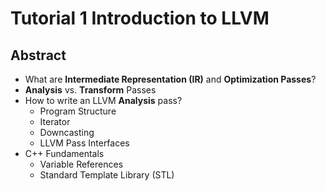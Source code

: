 # Tutorial 1 Introduction to LLVM

## Abstract

- What are **Intermediate Representation (IR)** and **Optimization Passes**?
- **Analysis** vs. **Transform** Passes
- How to write an LLVM **Analysis** pass?
  - Program Structure
  - Iterator
  - Downcasting
  - LLVM Pass Interfaces
- C++ Fundamentals
  - Variable References
  - Standard Template Library (STL)
